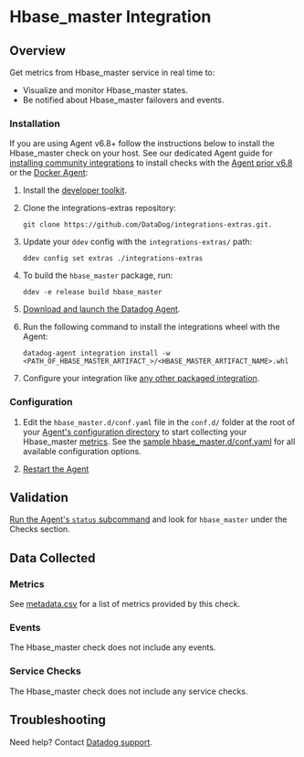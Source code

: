 # Hbase_master Integration

## Overview

Get metrics from Hbase_master service in real time to:

- Visualize and monitor Hbase_master states.
- Be notified about Hbase_master failovers and events.

### Installation

If you are using Agent v6.8+ follow the instructions below to install the Hbase_master check on your host. See our dedicated Agent guide for [installing community integrations][1] to install checks with the [Agent prior v6.8][2] or the [Docker Agent][3]:

1. Install the [developer toolkit][4].
2. Clone the integrations-extras repository:

   ```shell
   git clone https://github.com/DataDog/integrations-extras.git.
   ```

3. Update your `ddev` config with the `integrations-extras/` path:

   ```shell
   ddev config set extras ./integrations-extras
   ```

4. To build the `hbase_master` package, run:

   ```shell
   ddev -e release build hbase_master
   ```

5. [Download and launch the Datadog Agent][5].
6. Run the following command to install the integrations wheel with the Agent:

   ```shell
   datadog-agent integration install -w <PATH_OF_HBASE_MASTER_ARTIFACT_>/<HBASE_MASTER_ARTIFACT_NAME>.whl
   ```

7. Configure your integration like [any other packaged integration][6].

### Configuration

1. Edit the `hbase_master.d/conf.yaml` file in the `conf.d/` folder at the root of your [Agent's configuration directory][7] to start collecting your Hbase_master [metrics](#metrics). See the [sample hbase_master.d/conf.yaml][8] for all available configuration options.

2. [Restart the Agent][9]

## Validation

[Run the Agent's `status` subcommand][10] and look for `hbase_master` under the Checks section.

## Data Collected

### Metrics

See [metadata.csv][11] for a list of metrics provided by this check.

### Events

The Hbase_master check does not include any events.

### Service Checks

The Hbase_master check does not include any service checks.

## Troubleshooting

Need help? Contact [Datadog support][12].

[1]: https://docs.datadoghq.com/agent/guide/community-integrations-installation-with-docker-agent/
[2]: https://docs.datadoghq.com/agent/guide/community-integrations-installation-with-docker-agent/?tab=agentpriorto68
[3]: https://docs.datadoghq.com/agent/guide/community-integrations-installation-with-docker-agent/?tab=docker
[4]: https://docs.datadoghq.com/developers/integrations/new_check_howto/#developer-toolkit
[5]: https://app.datadoghq.com/account/settings#agent
[6]: https://docs.datadoghq.com/getting_started/integrations/
[7]: https://docs.datadoghq.com/agent/guide/agent-configuration-files/#agent-configuration-directory
[8]: https://github.com/DataDog/integrations-extras/blob/master/hbase_master/datadog_checks/hbase_master/data/conf.yaml.example
[9]: https://docs.datadoghq.com/agent/guide/agent-commands/#start-stop-and-restart-the-agent
[10]: https://docs.datadoghq.com/agent/guide/agent-commands/#service-status
[11]: https://github.com/DataDog/integrations-extras/blob/master/hbase_master/metadata.csv
[12]: http://docs.datadoghq.com/help
